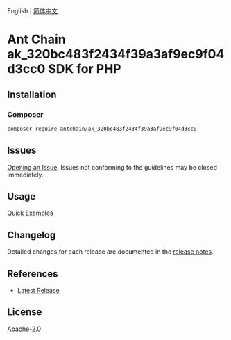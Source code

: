 English | [简体中文](README-CN.md)

# Ant Chain ak_320bc483f2434f39a3af9ec9f04d3cc0 SDK for PHP

## Installation

### Composer

```bash
composer require antchain/ak_320bc483f2434f39a3af9ec9f04d3cc0
```

## Issues

[Opening an Issue](https://github.com/alipay/antchain-openapi-prod-sdk/issues/new), Issues not conforming to the guidelines may be closed immediately.

## Usage

[Quick Examples](https://github.com/alipay/antchain-openapi-prod-sdk/blob/master/docs/0-Examples-EN.md#quick-examples)

## Changelog

Detailed changes for each release are documented in the [release notes](./ChangeLog.txt).

## References

* [Latest Release](https://github.com/antchain-openapi-sdk-php)

## License

[Apache-2.0](http://www.apache.org/licenses/LICENSE-2.0)
